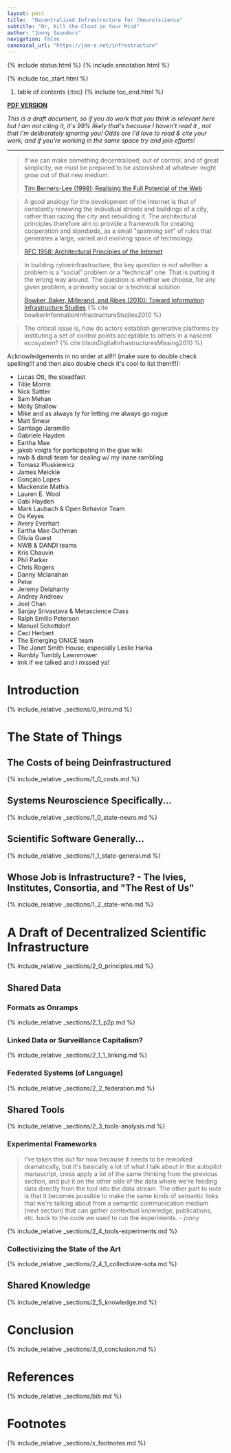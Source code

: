 ```yaml
---
layout: post
title:  "Decentralized Infrastructure for (Neuro)science"
subtitle: "Or, Kill the Cloud in Your Mind"
author: "Jonny Saunders"
navigation: false
canonical_url: "https://jon-e.net/infrastructure"
---
```


<div id="react-test"></div>

{% include status.html %}
{% include annotation.html %}

{% include toc_start.html %}
1. table of contents
{:toc}
{% include toc_end.html %}

[**PDF VERSION**](/infrastructure/tex/decentralized_infrastructure_render.pdf)


*This is a draft document, so if you do work that you think is relevant here but I am not citing it, it's 99% likely that's because I haven't read it , not that I'm deliberately ignoring you! Odds are I'd love to read & cite your work, and if you're working in the same space try and join efforts!*

----


> If we can make something decentralised, out of control, and of great simplicity, we must be prepared to be astonished at whatever might grow out of that new medium. 
> 
> [Tim Berners-Lee (1998): Realising the Full Potential of the Web](https://www.w3.org/1998/02/Potential.html)

>  A good analogy for the development of the Internet is that of
> constantly renewing the individual streets and buildings of a city,
> rather than razing the city and rebuilding it. The architectural
> principles therefore aim to provide a framework for creating
> cooperation and standards, as a small "spanning set" of rules that
> generates a large, varied and evolving space of technology.
>
>   [RFC 1958: Architectural Principles of the Internet](https://datatracker.ietf.org/doc/html/rfc1958)

> In building cyberinfrastructure, the key question is not whether a problem is a “social” problem or a “technical” one. That is putting it the wrong way around. The question is whether we choose, for any given problem, a primarily social or a technical solution
>
> [Bowker, Baker, Millerand, and Ribes (2010): Toward Information Infrastructure Studies](https://doi.org/10.1007/978-1-4020-9789-8_5) {% cite bowkerInformationInfrastructureStudies2010 %}

> The critical issue is, how do actors establish generative platforms by instituting a set of control points acceptable to others in a nascent ecosystem? {% cite tilsonDigitalInfrastructuresMissing2010 %}

Acknowledgements in no order at all!!! (make sure to double check spelling!!! and then also double check it's cool to list them!!!):

* Lucas Ott, the steadfast
* Tillie Morris
* Nick Sattler
* Sam Mehan
* Molly Shallow
* Mike and as always ty for letting me always go rogue
* Matt Smear
* Santiago Jaramillo
* Gabriele Hayden
* Eartha Mae
* jakob voigts for participating in the glue wiki
* nwb & dandi team for dealing w/ my inane rambling
* Tomasz Pluskiewicz
* James Meickle
* Gonçalo Lopes
* Mackenzie Mathis
* Lauren E. Wool
* Gabi Hayden
* Mark Laubach & Open Behavior Team
* Os Keyes
* Avery Everhart
* Eartha Mae Guthman
* Olivia Guest
* NWB & DANDI teams
* Kris Chauvin
* Phil Parker
* Chris Rogers
* Danny Mclanahan
* Petar 
* Jeremy Delahanty
* Andrey Andreev
* Joel Chan
* Sanjay Srivastava & Metascience Class
* Ralph Emilio Peterson
* Manuel Schottdorf
* Ceci Herbert
* The Emerging ONICE team
* The Janet Smith House, especially Leslie Harka
* Rumbly Tumbly Lawnmower
* lmk if we talked and i missed ya!

# Introduction

{% include_relative _sections/0_intro.md %}

# The State of Things

## The Costs of being Deinfrastructured

{% include_relative _sections/1_0_costs.md %}

## Systems Neuroscience Specifically...

{% include_relative _sections/1_0_state-neuro.md %}

## Scientific Software Generally...

{% include_relative _sections/1_1_state-general.md %}

## Whose Job is Infrastructure? - The Ivies, Institutes, Consortia, and "The Rest of Us"

{% include_relative _sections/1_2_state-who.md %}

# A Draft of Decentralized Scientific Infrastructure

{% include_relative _sections/2_0_principles.md %}

## Shared Data

### Formats as Onramps

{% include_relative _sections/2_1_p2p.md %}

### Linked Data or Surveillance Capitalism?

{% include_relative _sections/2_1_1_linking.md %}

### Federated Systems (of Language)

{% include_relative _sections/2_2_federation.md %}

## Shared Tools

{% include_relative _sections/2_3_tools-analysis.md %}


### Experimental Frameworks

> I've taken this out for now because it needs to be reworked dramatically, but it's basically a lot of what I talk about in the autopilot manuscript, cross apply a lot of the same thinking from the previous section, and put it on the other side of the data where we're feeding data directly from the tool into the data stream. The other part to note is that it becomes possible to make the same kinds of semantic links that we're talking about from a semantic communication medium (next section) that can gather contextual knowledge, publications, etc. back to the code we used to run the experiments. - jonny

{% include_relative _sections/2_4_tools-experiments.md %}

### Collectivizing the State of the Art

{% include_relative _sections/2_4_1_collectivize-sota.md %}

## Shared Knowledge

{% include_relative _sections/2_5_knowledge.md %}

# Conclusion

{% include_relative _sections/3_0_conclusion.md %}

# References

{% include_relative _sections/bib.md %}

# Footnotes

{% include_relative _sections/x_footnotes.md %}


